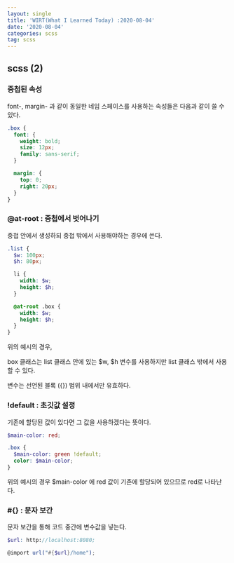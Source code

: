```yaml
---
layout: single
title: 'WIRT(What I Learned Today) :2020-08-04'
date: '2020-08-04'
categories: scss
tag: scss
---
```


## scss (2)

### 중첩된 속성

font-, margin- 과 같이 동일한 네임 스페이스를 사용하는 속성들은 다음과 같이 쓸 수 있다.

```scss
.box {
  font: {
    weight: bold;
    size: 12px;
    family: sans-serif;
  }

  margin: {
    top: 0;
    right: 20px;
  }
}
```

### @at-root : 중첩에서 벗어나기

중첩 안에서 생성하되 중첩 밖에서 사용해야하는 경우에 쓴다.

```scss
.list {
  $w: 100px;
  $h: 80px;

  li {
    width: $w;
    height: $h;
  }

  @at-root .box {
    width: $w;
    height: $h;
  }
}
```

위의 예시의 경우,

box 클래스는 list 클래스 안에 있는 $w, $h 변수를 사용하지만 list 클래스 밖에서 사용할 수 있다.

변수는 선언된 블록 ({}) 범위 내에서만 유효하다.

### !default : 초깃값 설정

기존에 할당된 값이 있다면 그 값을 사용하겠다는 뜻이다.

```scss
$main-color: red;

.box {
  $main-color: green !default;
  color: $main-color;
}
```

위의 예시의 경우 \$main-color 에 red 값이 기존에 할당되어 있으므로 red로 나타난다.

### #{} : 문자 보간

문자 보간을 통해 코드 중간에 변수값을 넣는다.

```scss
$url: http://localhost:8080;

@import url("#{$url}/home");
```
